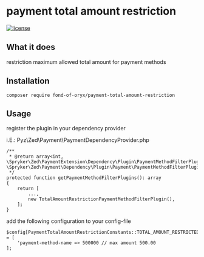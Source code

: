 # payment total amount restriction
[![license](https://img.shields.io/github/license/fond-of-oryx/payment-total-amount-restriction.svg)](https://packagist.org/packages/fond-of-oryx/payment-total-amount-restriction)

## What it does

restriction maximum allowed total amount for payment methods

## Installation

```
composer require fond-of-oryx/payment-total-amount-restriction
```

## Usage

register the plugin in your dependency provider

i.E.: Pyz\Zed\Payment\PaymentDependencyProvider.php

```
/**
 * @return array<int, \Spryker\Zed\PaymentExtension\Dependency\Plugin\PaymentMethodFilterPluginInterface>|array<int, \Spryker\Zed\Payment\Dependency\Plugin\Payment\PaymentMethodFilterPluginInterface>
 */
protected function getPaymentMethodFilterPlugins(): array
{
    return [
        ...,
        new TotalAmountRestrictionPaymentMethodFilterPlugin(),
    ];
}
```

add the following configuration to your config-file

```
$config[PaymentTotalAmountRestrictionConstants::TOTAL_AMOUNT_RESTRICTED_PAYMENT_METHOD_COMBINATIONS] = [
    'payment-method-name => 500000 // max amount 500.00
];
```
